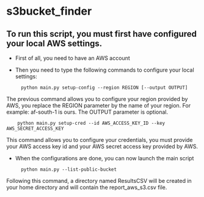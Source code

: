 # s3bucket_finder

## To run this script, you must first have configured your local AWS settings. 
* First of all, you need to have an AWS account
* Then you need to type the following commands to configure your local settings:

        python main.py setup-config --region REGION [--output OUTPUT]
The previous command allows you to configure your region provided by AWS, you replace the REGION parameter by the name of your region. For example: af-south-1 is ours.
The OUTPUT parameter is optional.

        python main.py setup-cred --id AWS_ACCESS_KEY_ID --key AWS_SECRET_ACCESS_KEY
This command allows you to configure your credentials, you must provide your AWS access key id and your AWS secret access key provided by AWS.

* When the configurations are done, you can now launch the main script

        python main.py --list-public-bucket
Following this command, a directory named ResultsCSV will be created in your home directory and will contain the report_aws_s3.csv file.